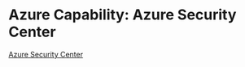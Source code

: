 
# Azure Capability: Azure Security Center

[Azure Security Center](https://docs.microsoft.com/en-us/azure/azure-resource-manager/resource-manager-subscription-governance#azure-security-center)
